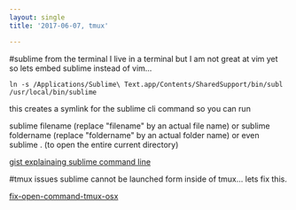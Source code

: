 ```yaml
---
layout: single
title: '2017-06-07, tmux'

---
```



#sublime from the terminal
I live in a terminal but I am not great at vim yet so lets embed sublime instead of vim...

`ln -s /Applications/Sublime\ Text.app/Contents/SharedSupport/bin/subl /usr/local/bin/sublime`

this creates a symlink for the sublime cli command so you can run 

sublime filename (replace "filename" by an actual file name)
or
sublime foldername (replace "foldername" by an actual folder name)
or even
sublime . (to open the entire current directory)

[gist explainaing sublime command line](https://gist.github.com/artero/1236170 "gist explainaing sublime command line")


#tmux issues
sublime cannot be launched form inside of tmux...  lets fix this.

[fix-open-command-tmux-osx](http://dannykansas.github.io/osx/terminalfu/2015/12/02/fix-open-command-tmux-osx.html "fix-open-command-tmux-osx")


